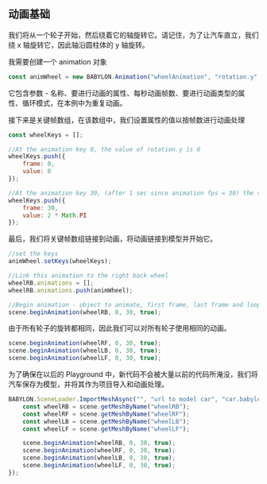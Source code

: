 ## 动画基础
我们将从一个轮子开始，然后绕着它的轴旋转它。请记住，为了让汽车直立，我们绕 x 轴旋转它，因此轴沿圆柱体的 y 轴旋转。

我需要创建一个 animation 对象

```javascript
const animWheel = new BABYLON.Animation("wheelAnimation", "rotation.y", 30, BABYLON.Animation.ANIMATIONTYPE_FLOAT, BABYLON.Animation.ANIMATIONLOOPMODE_CYCLE);
```

它包含参数 - 名称、要进行动画的属性、每秒动画帧数、要进行动画类型的属性、循环模式，在本例中为重复动画。


接下来是关键帧数组，在该数组中，我们设置属性的值以按帧数进行动画处理

```javascript
const wheelKeys = []; 

//At the animation key 0, the value of rotation.y is 0
wheelKeys.push({
    frame: 0,
    value: 0
});

//At the animation key 30, (after 1 sec since animation fps = 30) the value of rotation.y is 2PI for a complete rotation
wheelKeys.push({
    frame: 30,
    value: 2 * Math.PI
});
```
最后，我们将关键帧数组链接到动画，将动画链接到模型并开始它。
```javascript
//set the keys
animWheel.setKeys(wheelKeys);

//Link this animation to the right back wheel
wheelRB.animations = [];
wheelRB.animations.push(animWheel);

//Begin animation - object to animate, first frame, last frame and loop if true
scene.beginAnimation(wheelRB, 0, 30, true);
```

由于所有轮子的旋转都相同，因此我们可以对所有轮子使用相同的动画。
```javascript
scene.beginAnimation(wheelRF, 0, 30, true);
scene.beginAnimation(wheelLB, 0, 30, true);
scene.beginAnimation(wheelLF, 0, 30, true);
```
为了确保在以后的 Playground 中，新代码不会被大量以前的代码所淹没，我们将汽车保存为模型，并将其作为项目导入和动画处理。


```javascript
BABYLON.SceneLoader.ImportMeshAsync("", "url to model car", "car.babylon").then(() =>  {
    const wheelRB = scene.getMeshByName("wheelRB");
    const wheelRF = scene.getMeshByName("wheelRF");
    const wheelLB = scene.getMeshByName("wheelLB");
    const wheelLF = scene.getMeshByName("wheelLF");

    scene.beginAnimation(wheelRB, 0, 30, true);
    scene.beginAnimation(wheelRF, 0, 30, true);
    scene.beginAnimation(wheelLB, 0, 30, true);
    scene.beginAnimation(wheelLF, 0, 30, true);
});
```